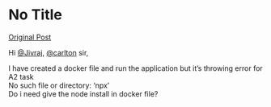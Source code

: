 # No Title

[Original Post](https://discourse.onlinedegree.iitm.ac.in/t/164277/285)

<p>Hi <a class="mention" href="/u/jivraj">@Jivraj</a>, <a class="mention" href="/u/carlton">@carlton</a> sir,</p>
<p>I have created a docker file and run the application but it’s throwing error for<br>
A2 task<br>
No such file or directory: ‘npx’<br>
Do i need give the node install in docker file?</p>